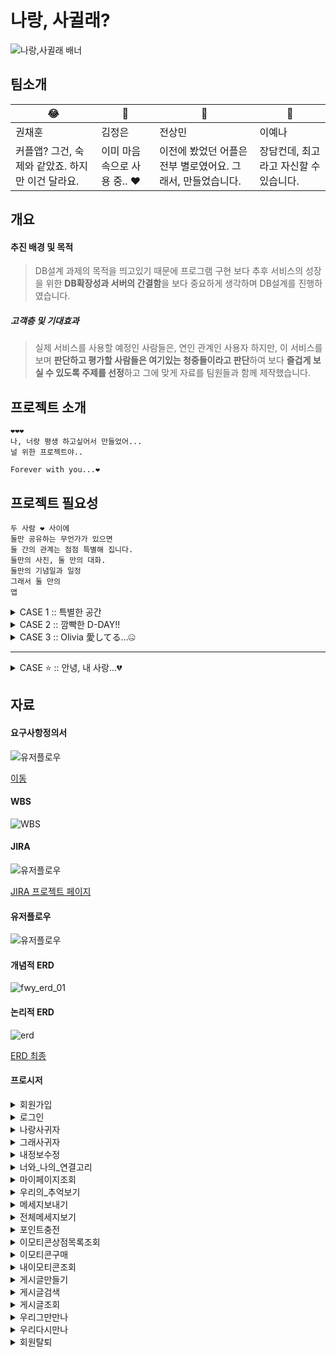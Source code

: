# 나랑, 사귈래?
![나랑,사귈래 배너](./dir/images/forever_with_you_w.gif)

## 팀소개
😂 | 🐙 | 🐋 | 🤑 |
---|---|---|---
권채훈 | 김정은 | 전상민 | 이예나
커플앱? 그건, 숙제와 같았죠. 하지만 이건 달라요. | 이미 마음속으로 사용 중.. ❤️ | 이전에 봤었던 어플은 전부 별로였어요. 그래서, 만들었습니다. | 장담컨데, 최고라고 자신할 수 있습니다.

## 개요
#### **추진 배경 및 목적**
  > DB설계 과제의 목적을 띄고있기 때문에 프로그램 구현 보다 추후 서비스의 성장을 위한 **DB확장성과 서버의 간결함**을 보다 중요하게 생각하며 DB설계를 진행하였습니다.

##### **고객층 및 기대효과**
  > 실제 서비스를 사용할 예정인 사람들은, 연인 관계인 사용자
  하지만, 이 서비스를 보며 **판단하고 평가할 사람들은 여기있는 청중들이라고 판단**하여 보다 **즐겁게 보실 수 있도록 주제를 선정**하고 그에 맞게 자료를 팀원들과 함께 제작했습니다.

## 프로젝트 소개
```
❤️❤️❤️
나, 너랑 평생 하고싶어서 만들었어...
널 위한 프로젝트야..

Forever with you...❤️
```

## 프로젝트 필요성
```
두 사람 ❤️ 사이에
둘만 공유하는 무언가가 있으면
둘 간의 관계는 점점 특별해 집니다.
둘만의 사진, 둘 만의 대화.
둘만의 기념일과 일정
그래서 둘 만의
앱
```

<details>
  <summary>CASE 1 :: 특별한 공간</summary>

  <br>

  > 연인과 나만의 특별한 공간이 필요하신가요?!
  > 다른 사람들은 절대 숨어서, 훔쳐볼 수 없는 특별한 공간! 지금 경험해보세요.

  - 나, **너.랑.만** 있고싶어! 😚😚
  <img src="https://media0.giphy.com/media/v1.Y2lkPTc5MGI3NjExNHVwc2R1ejFiNWJxeDBsMXpodHd3cHV4ZzJqMnJ6a3VzY3kwajJxbSZlcD12MV9pbnRlcm5hbF9naWZfYnlfaWQmY3Q9Zw/xTiTngBQncyTMceuXK/giphy.webp" alt="너랑만있고싶어" width="200"/>
    
  - 아잇참~ 😍😍
  <img src="https://media4.giphy.com/media/v1.Y2lkPTc5MGI3NjExc2I0ZHpmZ3dnNmZ6dGU4cWhxbzZhNnA4dDNlejJqemJyNnA1YXZxMCZlcD12MV9pbnRlcm5hbF9naWZfYnlfaWQmY3Q9Zw/VVh7txo37uooM/giphy.webp" alt="아잇참" width="200"/>
</details>


<details>
  <summary>CASE 2 :: 깜빡한 D-DAY!!</summary>
  
  <br>


  > 중요한 날을 잊어버렸을 때, 화난 애인의 모습?!
  > 잊지 않도록, 사소한 일정도 등록할 수 있도록 도와드립니다!
  - 우리 처음 만난 날 기억해?
  - 어... 그게... ``이 시점에서 이미 큰일``
</details>

<details>
  <summary>CASE 3 :: Olivia 愛してる...🤐</summary>
  
  <br>

  
  > 한국에 거주하는 외국인들에게! 딱 맞는 어플
  > 세계로 뻗어가는 대한민국! 글로벌 서비스도 함께 제공합니다!
  - Hey Takeshi Kun.. 😢
  - Olivia 愛してる...🤐
</details>


---

<details>
  <summary>CASE ⭐ :: 안녕, 내 사랑...💔</summary>
  
  <br>

  만남이 있으면 헤어짐도 있는 법.

  슬픈 그 순간, 한번에 지워드립니다.
# 그만, 만나자..
![그만, 만나자 배너](./dir/images/forever_with_you_bye_w.gif)

그 사람과 함께했던 ``순간``, ``온도``, ``습도``.. 일정과 앨범이 다 남아있어요. 볼 때 마다 너무 괴로워요..
> 커플이 해제되면, 따로 작업할 필요없이 그 사람과 있던 추억.
> 
> 전부 삭제되도록 도와드립니다.
> 
</details>




## 자료
#### 요구사항정의서 
<img src="./dir/images/fwy_request.png" alt="유저플로우"/>

[이동](https://docs.google.com/spreadsheets/d/1v9d_2rAcA2dAaF9P8p0xJnWoJbT_aba97_CIL29OBaI/edit#gid=624231462)

#### WBS
<img src="./dir/images/fwy_wbs.jpg" alt="WBS"/>

#### JIRA
<img src="./dir/images/fwy_jira_01.png" alt="유저플로우"/>

[JIRA 프로젝트 페이지](https://kje0521.atlassian.net/jira/software/projects/HMNE/boards/2)

#### 유저플로우
<img src="./dir/images/fwy_user_flow.png" alt="유저플로우"/>


#### 개념적 ERD
<img src="./dir/images/erd_01.svg" alt="fwy_erd_01">

#### 논리적 ERD
<img src="./dir/images/fwy_erd.png" alt="erd"/>

[ERD 최종](https://www.erdcloud.com/d/3H3cHrnrM8FnEpsfP)

#### 프로시저
<details>
  <summary>회원가입</summary>

  ![alt text](./dir/images/image.png)

  ![alt text](./dir/images/image-1.png)
  
  ![alt text](./dir/images/image-1_1.png)


</details>
<details>
  <summary>로그인</summary>

  ![alt text](./dir/images/image-2.png)
  ![alt text](./dir/images/image-3.png)
  ![alt text](./dir/images/image-4.png)
  ![alt text](./dir/images/image-5.png)
</details>

<details>
  <summary>나랑사귀자</summary>

  ![alt text](./dir/images/image-8.png)

  ![alt text](./dir/images/image-9.png)

  ![alt text](./dir/images/image-10.png)
</details>
<details>
  <summary>그래사귀자</summary>

  ![alt text](./dir/images/image-14.png)

  ![alt text](./dir/images/image-15.png)

  ![alt text](./dir/images/image-29.png)

</details>


<details>
  <summary>내정보수정</summary>

  ![alt text](./dir/images/image-23.png)

  ![alt text](./dir/images/image-24.png)
</details>

<details>
  <summary>너와_나의_연결고리</summary>

  ![alt text](./dir/images/image-33.png)

  ![alt text](./dir/images/image-34.png)

</details>

<details>
  <summary>마이페이지조회</summary>

  ![alt text](./dir/images/image-6.png)

  ![alt text](./dir/images/image-7.png)
</details>


</details>

<details>
  <summary>우리의_추억보기</summary>

![alt text](./dir/images/image-32.png)

![alt text](./dir/images/image-31.png)
  
</details>

<details>
  <summary>메세지보내기</summary>

  ![alt text](./dir/images/image-11.png)

  ![alt text](./dir/images/image-12.png)

  ![alt text](./dir/images/image-13.png)
</details>

<details>
  <summary>전체메세지보기</summary>

  ![alt text](./dir/images/image-35.png)
  ![alt text](./dir/images/image-30.png)
</details>

<details>
  <summary>포인트충전</summary>
  <img src="./dir/images/pro_point_01.png"/>
  <img src="./dir/images/pro_point_02.png"/>
  <img src="./dir/images/pro_point_03.png"/>
  <img src="./dir/images/pro_point_04.png"/>

</details>

<details>
  <summary>이모티콘상점목록조회</summary>

  ![alt text](./dir/images/image-18.png)

</details>

<details>
  <summary>이모티콘구매</summary>

  ![alt text](./dir/images/image-22.png)
</details>

<details>
  <summary>내이모티콘조회</summary>

  ![alt text](./dir/images/image-20.png)

  ![alt text](./dir/images/image-21.png)
</details>

<details>
  <summary>게시글만들기</summary>

  ![alt text](./dir/images/image-17.png)

</details>

<details>
  <summary>게시글검색</summary>
  키워드로 검색

  ![alt text](./dir/images/image-16.png)

  ![alt text](./dir/images/image-16_1.png)

</details>

<details>
  <summary>게시글조회</summary>

  ![alt text](./dir/images/image-36.png)
</details>

<details>
  <summary>우리그만만나</summary>

  ![alt text](./dir/images/image-26.png)

  ![alt text](./dir/images/image-25.png)

  ![alt text](./dir/images/image-100.png)

</details>

<details>
  <summary>우리다시만나</summary>

  ![alt text](./dir/images/image-27.png)

  ![alt text](./dir/images/image-28.png)

</details>

<details>
  <summary>회원탈퇴</summary>

  ![alt text](./dir/images/image-37.png)
  ![alt text](./dir/images/image-38.png)

</details>


